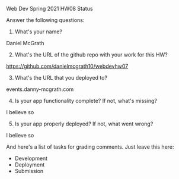 
Web Dev Spring 2021 HW08 Status

Answer the following questions:


1. What's your name?

Daniel McGrath

2. What's the URL of the github repo with your work for this HW?

https://github.com/danielmcgrath10/webdevhw07

3. What's the URL that you deployed to?

events.danny-mcgrath.com

4. Is your app functionality complete? If not, what's missing?

I believe so

5. Is your app properly deployed? If not, what went wrong?

I believe so



And here's a list of tasks for grading comments. Just leave this here:
 - Development
 - Deployment
 - Submission
